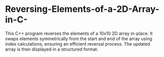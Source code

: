 # Reversing-Elements-of-a-2D-Array-in-C-
This C++ program reverses the elements of a 10x10 2D array in-place. It swaps elements symmetrically from the start and end of the array using index calculations, ensuring an efficient reversal process. The updated array is then displayed in a structured format.
